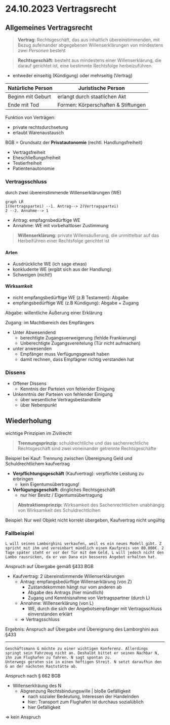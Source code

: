 # 24.10.2023 Vertragsrecht

## Allgemeines Vertragsrecht

> **Vertrag:** Rechtsgeschäft, das aus inhaltlich übereinstimmenden, mit Bezug aufeinander abgegebenen Willenserklärungen von mindestens zwei *Personen* besteht



> **Rechtsgeschäft:** besteht aus mindestens einer Willenserklärung, die darauf gerichtet ist, eine bestimmte Rechtsfolge herbeizuführen.

- entweder einseitig (Kündigung) oder mehrseitig (Vertrag)



| Natürliche Person | Juristische Person                  |
| ----------------- | ----------------------------------- |
| Beginn mit Geburt | erlangt durch staatlichen Akt       |
| Ende mit Tod      | Formen: Körperschaften & Stiftungen |



Funktion von Verträgen:

- private rechtsdurchsetung
- erlaubt Warenaustausch



BGB = Grundsatz der **Privatautonomie** (rechtl. Handlungsfreiheit)

- Vertragsfreiheit
- Eheschließungsfreiheit
- Testierfreiheit
- Patientenautonomie



### Vertragsschluss

durch zwei übereinstimmende Willenserklärungen (WE)

```mermaid
graph LR
1(Vertragspartei) --1. Antrag--> 2(Vertragspartei)
2 --2. Annahme--> 1 
```

- Antrag: empfagnsbedürftige WE
- Annahme: WE mit vorbehaltloser Zustimmung



> **Willenserklärung:** private Willensäußerung, die unmittelbar auf das Herbeiführen einer Rechtsfolge gerichtet ist

#### Arten

- Ausdrückliche  WE (ich sage etwas)
- konkludente WE (ergibt sich aus der Handlung)
- Schweigen (nicht!)



#### Wirksamkeit

- nicht empfangsbedürftige WE (z.B Testament): Abgabe
- empfangsbedürftige WE (z.B Kündigung): Abgabe + Zugang

Abgabe: willentliche Äußerung einer Erklärung

Zugang: im Machtbereich des Empfängers

- Unter Abwesendend
    - berechtigte Zugangsverweigerung (fehlde Frankierung)
    - Unberechtigte Zugangsvereitelung (Tür nicht aufmachen)
- unter anwesenden
    - Empfänger muss Verfügungsgewalt haben
    - damit rechnen, dass Empfägner richtig verstanden hat



### Dissens

- Offener Dissens
    - Kenntnis der Parteien von fehlender Einigung
- Unkenntnis der Parteien von fehlender Einigung
    - über wesentliche Vertragsbestandteile
    - über Nebenpunkt



## Wiederholung

wichtige Prinzipien im Zivilrecht

> **Trennungsprinzip:** schuldrechtliche und das sachenrechtliche Rechtsgeschäft sind zwei voneinander getrennte Rechtsgeschäfte

Beispiel bei Kauf: Trennung zwischen Übereignung Geld und Schuldrechtlichem kaufvertrag

- **Verpflichtungsgeschäft** (Kaufvertrag): verpflichte Leistung zu erbringen
    - kein Eigentumsübertragung!
- **Verfügungsgeschäft**: dingliches Rechtsgeschäft
    - nur hier Besitz / Eigentumsübertragung



> **Abstraktionsprinzip:** Wirksamkeit des Sachenrechtlichen unabhängig von Wirksamkeit des Schuldrechtlcihen

Beispiel: Nur weil Objekt nicht korrekt übergeben, Kaufvertrag nicht ungültig



### Fallbeispiel

```
L will seinen Lamborghini verkaufen, weil es ein neues Modell gibt. Z spricht mit ihm und vereinbart mündlich einen Kaufpreis von 80.000€. 2 Tage später steht er vor der Tür mit dem Geld, L will jedoch nicht den Lambo rausrücken, da er von Dana ein besseres Angebot erhalten hat.
```



Anspruch auf Übergabe gemäß §433 BGB

- Kaufvertrag: 2 übereinstimmende Willenserklärungen 
    - Antrag: empfangsbedürftige Willenserklärung (von Z)
        - Zustandekommen hängt nur vom anderen ab
        - Abgabe des Antrags (hier mündlich)
        - Zugang und Kenntnisnahme von Vertragspartner (durch L)
    - Annahme: Willenserklärung (von L)
        - WE, durch die sich der Angebotsempfänger mit Vertragsschluss einverstanden erklärt
    - => Vertragsschluss

Ergebnis: Anspruch auf Übergabe und Übereignung des Lamborghini aus §433



---



```
Geschäftsmann G möchte zu einer wichtigen Konferenz. Allerdings springt sein Fahrzeug nicht an. Deshalbt bittet er seinen Nachbar N, ihn zum Flughafen zu fahren. N sagt spontan zu. 
Unterwegs geraten sie in einen heftigen Streit. N setzt daraufhin den G an der nächsten Raststätte ab.
```

Anspruch nach § 662 BGB

- Willenserklräung des N
    - Abgrenzung Rechtsbindungswille | bloße Gefälligkeit 
        - nach sozialer Bedeutung, Interessen der Handelnden
        - hier: Transport zum Flughafen ist durchaus sozialüblich
        - hier Gefälligkeit

=> kein Anspruch

